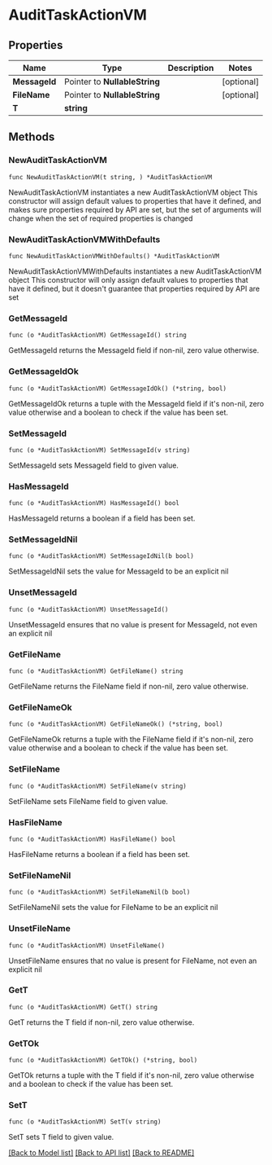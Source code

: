 # AuditTaskActionVM

## Properties

Name | Type | Description | Notes
------------ | ------------- | ------------- | -------------
**MessageId** | Pointer to **NullableString** |  | [optional] 
**FileName** | Pointer to **NullableString** |  | [optional] 
**T** | **string** |  | 

## Methods

### NewAuditTaskActionVM

`func NewAuditTaskActionVM(t string, ) *AuditTaskActionVM`

NewAuditTaskActionVM instantiates a new AuditTaskActionVM object
This constructor will assign default values to properties that have it defined,
and makes sure properties required by API are set, but the set of arguments
will change when the set of required properties is changed

### NewAuditTaskActionVMWithDefaults

`func NewAuditTaskActionVMWithDefaults() *AuditTaskActionVM`

NewAuditTaskActionVMWithDefaults instantiates a new AuditTaskActionVM object
This constructor will only assign default values to properties that have it defined,
but it doesn't guarantee that properties required by API are set

### GetMessageId

`func (o *AuditTaskActionVM) GetMessageId() string`

GetMessageId returns the MessageId field if non-nil, zero value otherwise.

### GetMessageIdOk

`func (o *AuditTaskActionVM) GetMessageIdOk() (*string, bool)`

GetMessageIdOk returns a tuple with the MessageId field if it's non-nil, zero value otherwise
and a boolean to check if the value has been set.

### SetMessageId

`func (o *AuditTaskActionVM) SetMessageId(v string)`

SetMessageId sets MessageId field to given value.

### HasMessageId

`func (o *AuditTaskActionVM) HasMessageId() bool`

HasMessageId returns a boolean if a field has been set.

### SetMessageIdNil

`func (o *AuditTaskActionVM) SetMessageIdNil(b bool)`

 SetMessageIdNil sets the value for MessageId to be an explicit nil

### UnsetMessageId
`func (o *AuditTaskActionVM) UnsetMessageId()`

UnsetMessageId ensures that no value is present for MessageId, not even an explicit nil
### GetFileName

`func (o *AuditTaskActionVM) GetFileName() string`

GetFileName returns the FileName field if non-nil, zero value otherwise.

### GetFileNameOk

`func (o *AuditTaskActionVM) GetFileNameOk() (*string, bool)`

GetFileNameOk returns a tuple with the FileName field if it's non-nil, zero value otherwise
and a boolean to check if the value has been set.

### SetFileName

`func (o *AuditTaskActionVM) SetFileName(v string)`

SetFileName sets FileName field to given value.

### HasFileName

`func (o *AuditTaskActionVM) HasFileName() bool`

HasFileName returns a boolean if a field has been set.

### SetFileNameNil

`func (o *AuditTaskActionVM) SetFileNameNil(b bool)`

 SetFileNameNil sets the value for FileName to be an explicit nil

### UnsetFileName
`func (o *AuditTaskActionVM) UnsetFileName()`

UnsetFileName ensures that no value is present for FileName, not even an explicit nil
### GetT

`func (o *AuditTaskActionVM) GetT() string`

GetT returns the T field if non-nil, zero value otherwise.

### GetTOk

`func (o *AuditTaskActionVM) GetTOk() (*string, bool)`

GetTOk returns a tuple with the T field if it's non-nil, zero value otherwise
and a boolean to check if the value has been set.

### SetT

`func (o *AuditTaskActionVM) SetT(v string)`

SetT sets T field to given value.



[[Back to Model list]](../README.md#documentation-for-models) [[Back to API list]](../README.md#documentation-for-api-endpoints) [[Back to README]](../README.md)


